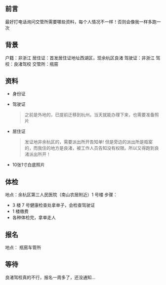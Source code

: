 ## 前言
最好打电话询问交管所需要哪些资料，每个人情况不一样！否则会像我一样多跑一次

## 背景
户籍：非浙江
居住证：首发居住证地址西湖区，现余杭区良渚
驾驶证：非浙江
驾校：良渚驾校
交管所：瓶窑



## 资料
* 身份证
* 驾驶证
  > 之前是外地的，已提前迁移到杭州。当天就能办理下来，也需要准备照片
  
* 居住证
  > 发证地非余杭区的，需要派出所开告知单! 但是旁边的派出所是瓶窑的，而我住的地方是良渚，被工作人员告知没有权限。所以又得跑到良渚派出所开！
* 10张1寸白底照片

## 体检
地点：余杭区第三人民医院（南山农居附近）1 号楼
步骤：

* 3 楼 7 号健康检查处拿单子，会检查驾驶证
* 1 楼缴费
* 各种体检完，拿单走人

## 报名
地点： 瓶窑车管所

## 等待
良渚驾校真的不行，报名一周多了，还没通知...
